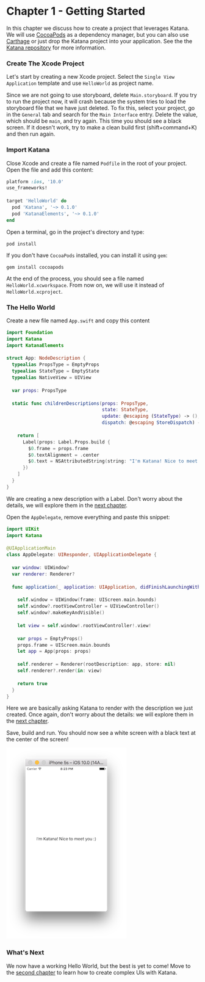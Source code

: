 # Chapter 1 - Getting Started

In this chapter we discuss how to create a project that leverages Katana. We will use [CocoaPods](https://cocoapods.org/) as a dependency manager, but you can also use [Carthage](https://github.com/Carthage/Carthage) or just drop the Katana project into your application. See the the [Katana repository](https://github.com/BendingSpoons/katana-swift/) for more information.



### Create The Xcode Project

Let's start by creating a new Xcode project. Select the `Single View Application` template and use  `HelloWorld` as project name.

Since we are not going to use storyboard, delete `Main.storyboard`.  If you try to run the project now, it will crash because the system tries to load the storyboard file that we have just deleted. To fix this, select your project, go in the `General` tab and search for the `Main Interface` entry. Delete the value, which should be `main`, and try again. This time you should see a black screen. If it doesn't work, try to make a clean build first (shift+command+K) and then run again.

### Import Katana

Close Xcode and create a file named `Podfile` in the root of your project. Open the file and add this content:

```ruby
platform :ios, '10.0'
use_frameworks!

target 'HelloWorld' do
  pod 'Katana', '~> 0.1.0'
  pod 'KatanaElements', '~> 0.1.0'  
end
```

Open a terminal, go in the project's directory and type:

```shell
pod install
```

If you don't have `CocoaPods` installed, you can install it using `gem`:

```shell
gem install cocoapods
```

At the end of the process, you should see a file named `HelloWorld.xcworkspace`. From now on, we will use it instead of `HelloWorld.xcproject`.

### The Hello World

Create a new file named `App.swift` and copy this content

```swift
import Foundation
import Katana
import KatanaElements

struct App: NodeDescription {
  typealias PropsType = EmptyProps
  typealias StateType = EmptyState
  typealias NativeView = UIView
  
  var props: PropsType
  
  static func childrenDescriptions(props: PropsType,
                                   state: StateType,
                                   update: @escaping (StateType) -> (),
                                   dispatch: @escaping StoreDispatch) -> [AnyNodeDescription] {
    
    return [
      Label(props: Label.Props.build {
        $0.frame = props.frame
        $0.textAlignment = .center
        $0.text = NSAttributedString(string: "I'm Katana! Nice to meet you :)")
      })
    ]
  }
}
```

We are creating a new description with a Label. Don't worry about the details, we will explore them in the [next chapter](../Chapter2/README.md).

Open the `AppDelegate`, remove everything and paste this snippet:

```swift
import UIKit
import Katana

@UIApplicationMain
class AppDelegate: UIResponder, UIApplicationDelegate {
  
  var window: UIWindow?
  var renderer: Renderer?
  
  func application(_ application: UIApplication, didFinishLaunchingWithOptions launchOptions: [UIApplicationLaunchOptionsKey: Any]?) -> Bool {
    
    self.window = UIWindow(frame: UIScreen.main.bounds)
    self.window?.rootViewController = UIViewController()
    self.window?.makeKeyAndVisible()
    
    let view = self.window!.rootViewController!.view!
    
    var props = EmptyProps()
    props.frame = UIScreen.main.bounds 
    let app = App(props: props)
    
    self.renderer = Renderer(rootDescription: app, store: nil)
    self.renderer?.render(in: view)
    
    return true
  }
}
```

Here we are basically asking Katana to render with the description we just created. Once again, don't worry about the details: we will explore them in the [next chapter](../Chapter2/README.md).

Save, build and run. You should now see a white screen with a black text at the center of the screen!

![preview](Assets/preview.png)


### What's Next

We now have a working Hello World, but the best is yet to come!
Move to the [second chapter](../Chapter2/README.md) to learn how to create complex UIs with Katana.

